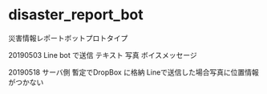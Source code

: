 # disaster_report_bot
災害情報レポートボットプロトタイプ

20190503   Line bot で送信   テキスト  写真   ボイスメッセージ   

20190518   サーバ側 暫定でDropBox に格納   Lineで送信した場合写真に位置情報がつかない

